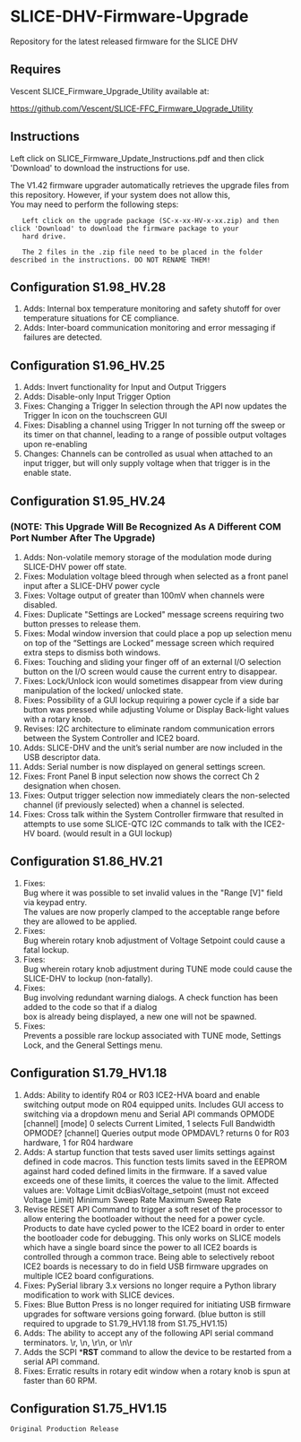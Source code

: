 # SLICE-DHV-Firmware-Upgrade
Repository for the latest released firmware for the SLICE DHV

## Requires 
  Vescent SLICE_Firmware_Upgrade_Utility available at:
  
  https://github.com/Vescent/SLICE-FFC_Firmware_Upgrade_Utility
## Instructions
 
  Left click on SLICE_Firmware_Update_Instructions.pdf and then click 'Download' to download the instructions for use.

  The V1.42 firmware upgrader automatically retrieves the upgrade files from this repository. However, if your system does not allow this,  
  You may need to perform the following steps:  
  
       Left click on the upgrade package (SC-x-xx-HV-x-xx.zip) and then click 'Download' to download the firmware package to your  
       hard drive.
  
       The 2 files in the .zip file need to be placed in the folder described in the instructions. DO NOT RENAME THEM!  
	   
## Configuration S1.98_HV.28 
1.	Adds:
	Internal box temperature monitoring and safety shutoff for over temperature situations for CE compliance.
2.	Adds:
	Inter-board communication monitoring and error messaging if failures are detected. 

## Configuration S1.96_HV.25 
1.	Adds:
	Invert functionality for Input and Output Triggers
2.	Adds:
	Disable-only Input Trigger Option
3. 	Fixes:
	Changing a Trigger In selection through the API now updates the Trigger In icon on the touchscreen GUI
4.	Fixes:
	Disabling a channel using Trigger In not turning off the sweep or its timer on that channel, leading to a range of possible output voltages upon re-enabling
5.	Changes:
	Channels can be controlled as usual when attached to an input trigger, but will only supply voltage when that trigger is in the enable state.

## Configuration S1.95_HV.24 
### (NOTE: This Upgrade Will Be Recognized As A Different COM Port Number After The Upgrade)
1.	Adds:
	 Non-volatile memory storage of the modulation mode during SLICE-DHV power off state.
2. 	Fixes:
	 Modulation voltage bleed through when selected as a front panel input after a SLICE-DHV power cycle
3.	Fixes:
	 Voltage output of greater than 100mV when channels were disabled.
4.	Fixes:
	 Duplicate "Settings are Locked" message screens requiring two button presses to release them.
5.	Fixes:
	 Modal window inversion that could place a pop up selection menu on top of the “Settings are Locked” 
	 message screen which required extra steps to dismiss both windows.
6.	Fixes:
	 Touching and sliding your finger off of an external I/O selection button on the I/O screen would cause 
	 the current entry to disappear.
7. Fixes:
	 Lock/Unlock icon would sometimes disappear from view during manipulation of the locked/ unlocked state.
8.	Fixes:
	 Possibility of a GUI lockup requiring a power cycle if a side bar button was pressed while adjusting 
	 Volume or Display Back-light values with a rotary knob.
 9.	Revises:
	 I2C architecture to eliminate random communication errors between the System Controller and ICE2 board.
10. Adds:
	 SLICE-DHV and the unit’s serial number are now included in the USB descriptor data.
11.	Adds:
	 Serial number is now displayed on general settings screen.
12.	Fixes:
	 Front Panel B input selection now shows the correct Ch 2 designation when chosen.
13.	Fixes:
	 Output trigger selection now immediately clears the non-selected channel (if previously selected) 
	 when a channel is selected.
14. Fixes:
	 Cross talk within the System Controller firmware that resulted in attempts to use some SLICE-QTC I2C 
	 commands to talk with the ICE2-HV board. (would result in a GUI lockup)
	 
## Configuration S1.86_HV.21
 1. Fixes:  
     Bug where it was possible to set invalid values in the "Range [V]" field via keypad entry.  
     The values are now properly clamped to the acceptable range before they are allowed to be applied. 
 2. Fixes:  
     Bug wherein rotary knob adjustment of Voltage Setpoint could cause a fatal lockup.   
 3. Fixes:  
     Bug wherein rotary knob adjustment during TUNE mode could cause the SLICE-DHV to lockup (non-fatally).  
 4. Fixes:  
     Bug involving redundant warning dialogs.  A check function has been added to the code so that if a dialog  
     box is already being displayed, a new one will not be spawned.  
 5. Fixes:  
     Prevents a possible rare lockup associated with TUNE mode, Settings Lock, and the General Settings menu.  
 
## Configuration S1.79_HV1.18
 1. Adds:
    Ability to identify R04 or R03 ICE2-HVA board and enable switching output mode on R04 equipped units.
    Includes GUI access to switching via a dropdown menu and Serial API commands
    OPMODE [channel] [mode] 0 selects Current Limited, 1 selects Full Bandwidth
    OPMODE? [channel] Queries output mode
    OPMDAVL? returns 0 for R03 hardware, 1 for R04 hardware
 2. Adds:
    A startup function that tests saved user limits settings against defined in code macros. This function tests limits saved in the EEPROM against 
    hard coded defined limits in the firmware. 
    If a saved value exceeds one of these limits, it coerces the value to the limit.
    Affected values are:
    Voltage Limit
    dcBiasVoltage_setpoint (must not exceed Voltage Limit)
    Minimum Sweep Rate
    Maximum Sweep Rate
3.  Revise RESET API Command to trigger a soft reset of the processor to allow entering the bootloader without the need for a power cycle. 
    Products to date have cycled power to the ICE2 board in order to enter the bootloader code for debugging. 
    This only works on SLICE models which have a single board since the power to all ICE2 boards is controlled through a common trace.
    Being able to selectively reboot ICE2 boards is necessary to do in field USB firmware upgrades on multiple ICE2 board configurations.
4.  Fixes:
    PySerial library 3.x versions no longer require a Python library modification to work with SLICE devices.
5.  Fixes:
    Blue Button Press is no longer required for initiating USB firmware upgrades for software versions going forward. 
    (blue button is still required to upgrade to S1.79_HV1.18 from S1.75_HV1.15)
6.  Adds:
    The ability to accept any of the following API serial command terminators.
    \r, \n, \r\n, or \n\r
7.  Adds the SCPI ***RST**  command to allow the device to be restarted from a serial API command.
8.  Fixes:
    Erratic results in rotary edit window when a rotary knob is spun at faster than 60 RPM.

## Configuration S1.75_HV1.15
    Original Production Release


       
